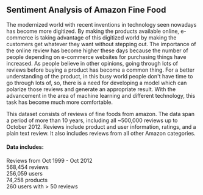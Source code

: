 ## Sentiment Analysis of Amazon Fine Food

The modernized world with recent inventions in technology seen nowadays has become more digitized. By making the products available online, e-commerce is taking advantage of this digitized world by making the customers get whatever they want without stepping out. The importance of the online review has become higher these days because the number of people depending on e-commerce websites for purchasing things have increased. As people believe in other opinions, going through lots of reviews before buying a product has become a common thing. For a better understanding of the product, in this busy world people don't have time to go through lots of, so, there is a need for developing a model which can polarize those reviews and generate an appropriate result. With the advancement in the area of machine learning and different technology, this task has become much more comfortable. 

This dataset consists of reviews of fine foods from amazon. The data span a period of more than 10 years, including all ~500,000 reviews up to October 2012. Reviews include product and user information, ratings, and a plain text review. It also includes reviews from all other Amazon categories.

#### Data includes:

Reviews from Oct 1999 - Oct 2012<br>
568,454 reviews<br>
256,059 users<br>
74,258 products<br>
260 users with > 50 reviews<br>


